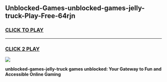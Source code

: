 
## Unblocked-Games-unblocked-games-jelly-truck-Play-Free-64rjn
<h3>
<a href="https://premium76.site?title=unblocked-games-jelly-truck&ref=15A">CLICK TO PLAY</a></h3>
<hr>

<h3>
<a href="https://premium76.site?title=unblocked-games-jelly-truck&ref=15A">CLICK 2 PLAY</a>
  
</h3>

<a href="https://premium76.site?title=unblocked-games-jelly-truck&ref=15A"><img src="https://clearcache.store/games.png"></a>


**unblocked-games-jelly-truck games unblocked: Your Gateway to Fun and Accessible Online Gaming**
